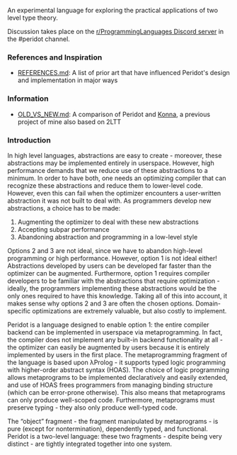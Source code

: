 An experimental language for exploring the practical applications of two level type theory.

Discussion takes place on the [r/ProgrammingLanguages Discord server](https://discord.gg/jFZ8JyUNtn) in the #peridot channel.

### References and Inspiration

* [REFERENCES.md](./REFERENCES.md): A list of prior art that have influenced Peridot's design and implementation in major ways

### Information

* [OLD_VS_NEW.md](./notes/OLD_VS_NEW.md): A comparison of Peridot and [Konna](https://github.com/eashanhatti/konna), a previous project of mine also based on 2LTT

### Introduction

In high level languages, abstractions are easy to create - moreover, these abstractions may be implemented entirely in userspace. However, high performance demands that we reduce use of these abstractions to a minimum. In order to have both, one needs an optimizing compiler that can recognize these abstractions and reduce them to lower-level code. However, even this can fail when the optimizer encounters a user-written abstraction it was not built to deal with. As programmers develop new abstractions, a choice has to be made:

1. Augmenting the optimizer to deal with these new abstractions
2. Accepting subpar performance
3. Abandoning abstraction and programming in a low-level style

Options 2 and 3 are not ideal, since we have to abandon high-level programming or high performance. However, option 1 is not ideal either! Abstractions developed by users can be developed far faster than the optimizer can be augmented. Furthermore, option 1 requires compiler developers to be familiar with the abstractions that require optimization - ideally, the programmers implementing these abstractions would be the only ones required to have this knowledge. Taking all of this into account, it makes sense why options 2 and 3 are often the chosen options. Domain-specific optimizations are extremely valuable, but also costly to implement.

Peridot is a language designed to enable option 1: the entire compiler backend can be implemented in userspace via metaprogramming. In fact, the compiler does not implement any built-in backend functionality at all - the optimizer can easily be augmented by users because it is entirely implemented by users in the first place. The metaprogramming fragment of the language is based upon λProlog - it supports typed logic programming with higher-order abstract syntax (HOAS). The choice of logic programming allows metaprograms to be implemented declaratively and easily extended, and use of HOAS frees programmers from managing binding structure (which can be error-prone otherwise). This also means that metaprograms can only produce well-scoped code. Furthermore, metaprograms must preserve typing - they also only produce well-typed code.

The “object” fragment - the fragment manipulated by metaprograms - is pure (except for nontermination), dependently typed, and functional. Peridot is a two-level language: these two fragments - despite being very distinct - are tightly integrated together into one system.
